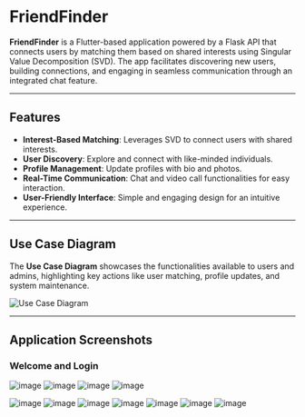 # FriendFinder

**FriendFinder** is a Flutter-based application powered by a Flask API that connects users by matching them based on shared interests using Singular Value Decomposition (SVD). The app facilitates discovering new users, building connections, and engaging in seamless communication through an integrated chat feature.

---

## Features

- **Interest-Based Matching**: Leverages SVD to connect users with shared interests.
- **User Discovery**: Explore and connect with like-minded individuals.
- **Profile Management**: Update profiles with bio and photos.
- **Real-Time Communication**: Chat and video call functionalities for easy interaction.
- **User-Friendly Interface**: Simple and engaging design for an intuitive experience.

---

## Use Case Diagram

The **Use Case Diagram** showcases the functionalities available to users and admins, highlighting key actions like user matching, profile updates, and system maintenance.

![Use Case Diagram]((https://user-images.githubusercontent.com/55794720/199174627-a4482c37-79d4-4a6f-bc57-a1a9277a9ef0.png))

---

## Application Screenshots

### Welcome and Login
![image](https://user-images.githubusercontent.com/55794720/199173718-f3529552-7de4-4773-8a97-37cd8dc9b298.png)
![image](https://user-images.githubusercontent.com/55794720/199173782-a66874f4-9c7f-44e9-9e47-95b01dd76c05.png)
![image](https://user-images.githubusercontent.com/55794720/199173840-3cb0f814-8607-4927-8e0e-446edb0c3fe2.png)
![image](https://user-images.githubusercontent.com/55794720/199174100-f2871645-5158-4efb-930b-b5ca10a76bd1.png)

![image](https://user-images.githubusercontent.com/55794720/199174039-6bdb9ba6-54af-46ee-9262-cd882f39f6a0.png)
![image](https://user-images.githubusercontent.com/55794720/199173877-a259a468-3515-414e-9ffb-d39a9f47d87b.png)
![image](https://user-images.githubusercontent.com/55794720/199173929-a8fdda3f-4246-4e31-944d-0695388da58c.png)
![image](https://user-images.githubusercontent.com/55794720/199173956-4dfac3f9-ca83-42ef-ab4a-2a706ef7bcb0.png)
![image](https://user-images.githubusercontent.com/55794720/199174000-3e1bf02c-2419-47a6-ac59-d522a590756d.png)
![image](https://user-images.githubusercontent.com/55794720/199174134-8a71aa8f-92fb-48a0-b0c4-308069bf53ef.png)
![image](https://user-images.githubusercontent.com/55794720/199174198-25038cce-5558-4d1d-ad55-33261ad70fb6.png)


